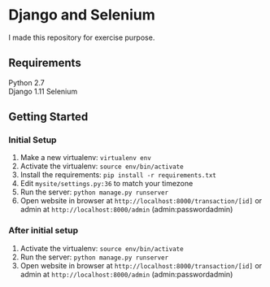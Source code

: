 Django and Selenium
===============
I made this repository for exercise purpose.


Requirements
---------------
Python 2.7  
Django 1.11
Selenium

Getting Started
---------------

### Initial Setup ###
1. Make a new virtualenv: ``virtualenv env``
2. Activate the virtualenv: ``source env/bin/activate``
3. Install the requirements: ``pip install -r requirements.txt``
4. Edit ``mysite/settings.py:36`` to match your timezone
5. Run the server: ``python manage.py runserver``
6. Open website in browser at ``http://localhost:8000/transaction/[id]`` or admin at ``http://localhost:8000/admin`` (admin:passwordadmin)

### After initial setup ###
1. Activate the virtualenv: ``source env/bin/activate``
2. Run the server: ``python manage.py runserver``
3. Open website in browser at ``http://localhost:8000/transaction/[id]`` or admin at ``http://localhost:8000/admin`` (admin:passwordadmin)
